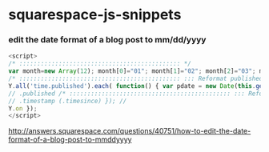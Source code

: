 squarespace-js-snippets
=======================

### edit the date format of a blog post to mm/dd/yyyy

```javascript
<script>
/* ::::::::::::::::::::::::::::::::::::::::::::: */ 
var month=new Array(12); month[0]="01"; month[1]="02"; month[2]="03"; month[3]="04"; month[4]="05"; month[5]="06"; month[6]="07"; month[7]="08"; month[8]="09"; month[9]="10"; month[10]="11"; month[11]="12"; Y.use('node', 'node-load', function(Y) { Y.on('domready', function() { 
/* ::::::::::::::::::::::::::::::::::::::::::::: ::: Reformat published date (Blog) */ 
Y.all('time.published').each( function() { var pdate = new Date(this.getAttribute('datetime')); this.setHTML(month[pdate.getMonth()] + " " + pdate.getDate() + " " + pdate.getFullYear()); } ); 
// .published /* ::::::::::::::::::::::::::::::::::::::::::::: ::: Reformat time since string */ Y.all('time.timestamp').each( function() { var tdate = new Date(this.getAttribute('datetime')); this.setHTML(tdate.getDate() + " " + month[tdate.getMonth()] + " " + tdate.getFullYear()); } ); 
// .timestamp (.timesince) }); // 
Y.on }); 
</script>
```

http://answers.squarespace.com/questions/40751/how-to-edit-the-date-format-of-a-blog-post-to-mmddyyyy
